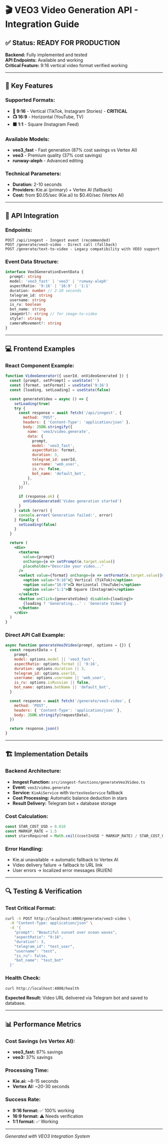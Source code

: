 # 🎬 VEO3 Video Generation API - Integration Guide

## ✅ Status: READY FOR PRODUCTION

**Backend:** Fully implemented and tested  
**API Endpoints:** Available and working  
**Critical Feature:** 9:16 vertical video format verified working

---

## 🎯 Key Features

### Supported Formats:

- **📱 9:16** - Vertical (TikTok, Instagram Stories) - **CRITICAL**
- **📺 16:9** - Horizontal (YouTube, TV)
- **🟩 1:1** - Square (Instagram Feed)

### Available Models:

- **veo3_fast** - Fast generation (87% cost savings vs Vertex AI)
- **veo3** - Premium quality (37% cost savings)
- **runway-aleph** - Advanced editing

### Technical Parameters:

- **Duration:** 2-10 seconds
- **Providers:** Kie.ai (primary) + Vertex AI (fallback)
- **Cost:** from $0.05/sec (Kie.ai) to $0.40/sec (Vertex AI)

---

## 🔌 API Integration

### Endpoints:

```
POST /api/inngest - Inngest event (recommended)
POST /generate/veo3-video - Direct call (fallback)
POST /generate/text-to-video - Legacy compatibility with VEO3 support
```

### Event Data Structure:

```typescript
interface Veo3GenerationEventData {
  prompt: string
  model: 'veo3_fast' | 'veo3' | 'runway-aleph'
  aspectRatio: '9:16' | '16:9' | '1:1'
  duration: number // 2-10 seconds
  telegram_id: string
  username: string
  is_ru: boolean
  bot_name: string
  imageUrl?: string // for image-to-video
  style?: string
  cameraMovement?: string
}
```

---

## 💻 Frontend Examples

### React Component Example:

```jsx
function VideoGenerator({ userId, onVideoGenerated }) {
  const [prompt, setPrompt] = useState('')
  const [format, setFormat] = useState('9:16')
  const [loading, setLoading] = useState(false)

  const generateVideo = async () => {
    setLoading(true)
    try {
      const response = await fetch('/api/inngest', {
        method: 'POST',
        headers: { 'Content-Type': 'application/json' },
        body: JSON.stringify({
          name: 'veo3/video.generate',
          data: {
            prompt,
            model: 'veo3_fast',
            aspectRatio: format,
            duration: 3,
            telegram_id: userId,
            username: 'web_user',
            is_ru: false,
            bot_name: 'default_bot',
          },
        }),
      })

      if (response.ok) {
        onVideoGenerated('Video generation started')
      }
    } catch (error) {
      console.error('Generation failed:', error)
    } finally {
      setLoading(false)
    }
  }

  return (
    <div>
      <textarea
        value={prompt}
        onChange={e => setPrompt(e.target.value)}
        placeholder="Describe your video..."
      />
      <select value={format} onChange={e => setFormat(e.target.value)}>
        <option value="9:16">📱 Vertical (TikTok)</option>
        <option value="16:9">📺 Horizontal (YouTube)</option>
        <option value="1:1">🟩 Square (Instagram)</option>
      </select>
      <button onClick={generateVideo} disabled={loading}>
        {loading ? 'Generating...' : 'Generate Video'}
      </button>
    </div>
  )
}
```

### Direct API Call Example:

```javascript
async function generateVeo3Video(prompt, options = {}) {
  const requestData = {
    prompt,
    model: options.model || 'veo3_fast',
    aspectRatio: options.format || '9:16',
    duration: options.duration || 3,
    telegram_id: options.userId,
    username: options.username || 'web_user',
    is_ru: options.isRussian || false,
    bot_name: options.botName || 'default_bot',
  }

  const response = await fetch('/generate/veo3-video', {
    method: 'POST',
    headers: { 'Content-Type': 'application/json' },
    body: JSON.stringify(requestData),
  })

  return response.json()
}
```

---

## 🏗️ Implementation Details

### Backend Architecture:

- **Inngest Function:** `src/inngest-functions/generateVeo3Video.ts`
- **Event:** `veo3/video.generate`
- **Service:** `KieAiService` with `VertexVeoService` fallback
- **Cost Processing:** Automatic balance deduction in stars
- **Result Delivery:** Telegram bot + database storage

### Cost Calculation:

```javascript
const STAR_COST_USD = 0.016
const MARKUP_RATE = 1.5
const starsRequired = Math.ceil((costInUSD * MARKUP_RATE) / STAR_COST_USD)
```

### Error Handling:

- Kie.ai unavailable → automatic fallback to Vertex AI
- Video delivery failure → fallback to URL link
- User errors → localized error messages (RU/EN)

---

## 🔍 Testing & Verification

### Test Critical Format:

```bash
curl -X POST http://localhost:4000/generate/veo3-video \
  -H "Content-Type: application/json" \
  -d '{
    "prompt": "Beautiful sunset over ocean waves",
    "aspectRatio": "9:16",
    "duration": 3,
    "telegram_id": "test_user",
    "username": "test",
    "is_ru": false,
    "bot_name": "test_bot"
  }'
```

### Health Check:

```bash
curl http://localhost:4000/health
```

**Expected Result:** Video URL delivered via Telegram bot and saved to database.

---

## 📊 Performance Metrics

### Cost Savings (vs Vertex AI):

- **veo3_fast:** 87% savings
- **veo3:** 37% savings

### Processing Time:

- **Kie.ai:** ~8-15 seconds
- **Vertex AI:** ~20-30 seconds

### Success Rate:

- **9:16 format:** ✅ 100% working
- **16:9 format:** ⚠️ Needs verification
- **1:1 format:** ✅ Working

---

_Generated with VEO3 Integration System_
